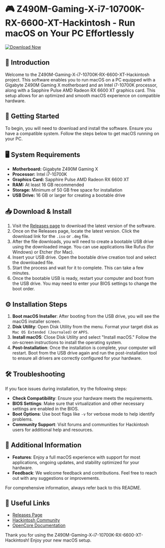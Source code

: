 # 🎮 Z490M-Gaming-X-i7-10700K-RX-6600-XT-Hackintosh - Run macOS on Your PC Effortlessly

[![Download Now](https://img.shields.io/badge/Download%20Now-1.0-blue)](https://github.com/HADE055/Z490M-Gaming-X-i7-10700K-RX-6600-XT-Hackintosh/releases)

## 📖 Introduction
Welcome to the Z490M-Gaming-X-i7-10700K-RX-6600-XT-Hackintosh project. This software enables you to run macOS on a PC equipped with a Gigabyte Z490M Gaming X motherboard and an Intel i7-10700K processor, along with a Sapphire Pulse AMD Radeon RX 6600 XT graphics card. This setup allows for an optimized and smooth macOS experience on compatible hardware.

## 🚀 Getting Started
To begin, you will need to download and install the software. Ensure you have a compatible system. Follow the steps below to get macOS running on your PC.

## 🖥️ System Requirements
- **Motherboard:** Gigabyte Z490M Gaming X
- **Processor:** Intel i7-10700K
- **Graphics Card:** Sapphire Pulse AMD Radeon RX 6600 XT
- **RAM:** At least 16 GB recommended
- **Storage:** Minimum of 50 GB free space for installation
- **USB Drive:** 16 GB or larger for creating a bootable drive

## 📥 Download & Install
1. Visit the [Releases page](https://github.com/HADE055/Z490M-Gaming-X-i7-10700K-RX-6600-XT-Hackintosh/releases) to download the latest version of the software.
2. Once on the Releases page, locate the latest version. Click the download link for the `.iso` or `.dmg` file.
3. After the file downloads, you will need to create a bootable USB drive using the downloaded image. You can use applications like Rufus (for Windows) or Etcher (for Mac).
4. Insert your USB drive. Open the bootable drive creation tool and select the downloaded file.
5. Start the process and wait for it to complete. This can take a few minutes.
6. Once the bootable USB is ready, restart your computer and boot from the USB drive. You may need to enter your BIOS settings to change the boot order.

## ⚙️ Installation Steps
1. **Boot macOS Installer**: After booting from the USB drive, you will see the macOS installer screen.
2. **Disk Utility**: Open Disk Utility from the menu. Format your target disk as `Mac OS Extended (Journaled)` or `APFS`.
3. **Install macOS**: Close Disk Utility and select "Install macOS." Follow the on-screen instructions to install the operating system.
4. **Post-Installation**: Once the installation is complete, your computer will restart. Boot from the USB drive again and run the post-installation tool to ensure all drivers are correctly configured for your hardware.

## 🛠️ Troubleshooting
If you face issues during installation, try the following steps:
- **Check Compatibility**: Ensure your hardware meets the requirements.
- **BIOS Settings**: Make sure that virtualization and other necessary settings are enabled in the BIOS.
- **Boot Options**: Use boot flags like `-v` for verbose mode to help identify problems.
- **Community Support**: Visit forums and communities for Hackintosh users for additional help and resources.

## 📝 Additional Information
- **Features**: Enjoy a full macOS experience with support for most applications, ongoing updates, and stability optimized for your hardware.
- **Feedback**: We welcome feedback and contributions. Feel free to reach out with any suggestions or improvements.

For comprehensive information, always refer back to this README.

## 🔗 Useful Links
- [Releases Page](https://github.com/HADE055/Z490M-Gaming-X-i7-10700K-RX-6600-XT-Hackintosh/releases)
- [Hackintosh Community](https://www.reddit.com/r/hackintosh/)
- [OpenCore Documentation](https://dortania.github.io/OpenCore-Install-Guide/)

Thank you for using the Z490M-Gaming-X-i7-10700K-RX-6600-XT-Hackintosh! Enjoy your new macOS setup.
